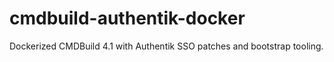 # cmdbuild-authentik-docker
Dockerized CMDBuild 4.1 with Authentik SSO patches and bootstrap tooling.
